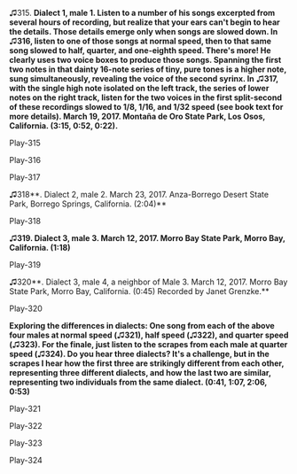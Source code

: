 ♫315. **Dialect 1, male 1. Listen to a number of his songs excerpted
from several hours of recording, but realize that your ears can't begin
to hear the details. Those details emerge only when songs are slowed
down. In** ♫**316, listen to one of those songs at normal speed, then to
that same song slowed to half, quarter, and one-eighth speed. There's
more! He clearly uses two voice boxes to produce those songs. Spanning
the first two notes in that dainty 16-note series of tiny, pure tones is
a higher note, sung simultaneously, revealing the voice of the second
syrinx. In** ♫**317, with the single high note isolated on the left
track, the series of lower notes on the right track, listen for the two
voices in the first split-second of these recordings slowed to 1/8,
1/16, and 1/32 speed (see book text for more details). March 19, 2017.
Montaña de Oro State Park, Los Osos, California. (3:15, 0:52, 0:22).**

Play-315

Play-316

Play-317

♫318**. Dialect 2, male 2. March 23, 2017. Anza-Borrego Desert State
Park, Borrego Springs, California. (2:04)**

Play-318

♫**319. Dialect 3, male 3. March 12, 2017. Morro Bay State Park, Morro
Bay, California. (1:18)**

Play-319

♫320**. Dialect 3, male 4, a neighbor of Male 3. March 12, 2017. Morro
Bay State Park, Morro Bay, California. (0:45) Recorded by Janet
Grenzke.**

Play-320

**Exploring the differences in dialects: One song from each of the above
four males at normal speed (**♫**321), half speed (**♫**322), and
quarter speed (**♫**323). For the finale, just listen to the scrapes
from each male at quarter speed (**♫**324). Do you hear three dialects?
It's a challenge, but in the scrapes I hear how the first three are
strikingly different from each other, representing three different
dialects, and how the last two are similar, representing two individuals
from the same dialect. (0:41, 1:07, 2:06, 0:53)**

Play-321

Play-322

Play-323

Play-324
